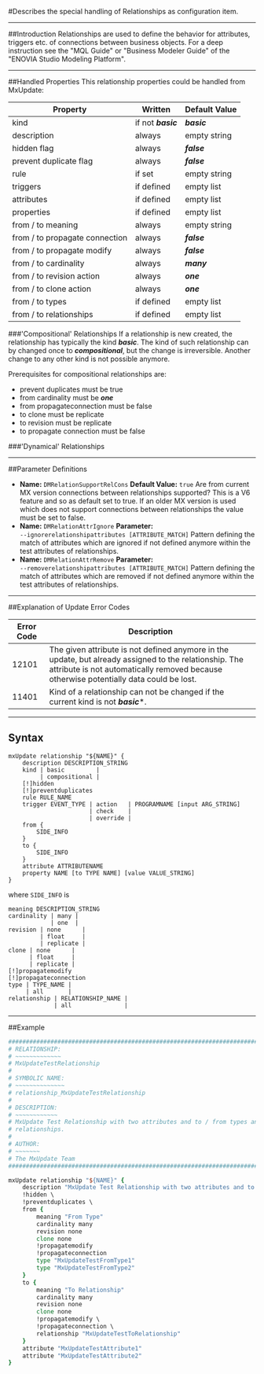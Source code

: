 <!--
 *
 *  This file is part of MxUpdate <http://www.mxupdate.org>.
 *
 *  MxUpdate is a deployment tool for a PLM platform to handle
 *  administration objects as single update files (configuration item).
 *
 *  Copyright (C) 2008-2016 The MxUpdate Team
 *
 *  The Manual of MxUpdate is licensed under a CC BY-NC-SA 4.0 license
 *  (Creative Commons Attribution-NonCommercial-ShareAlike 4.0 
 *  International 4.0 license).
 *
 *  You should have received a copy of the license along with this
 *  work. If not, see <http://creativecommons.org/licenses/by-nc-sa/4.0/>.
 *
-->

#Describes the special handling of Relationships as configuration item.

----
##Introduction
Relationships are used to define the behavior for attributes, triggers etc. of
connections between business objects. For a deep instruction see the "MQL Guide"
or "Business Modeler Guide" of the "ENOVIA Studio Modeling Platform".

----
##Handled Properties
This relationship properties could be handled from MxUpdate:

Property                       | Written            | Default Value
-------------------------------|--------------------|--------------
kind                           | if not ***basic*** | ***basic***
description                    | always             | empty string
hidden flag                    | always             | ***false***
prevent duplicate flag         | always             | ***false***
rule                           | if set             | empty string
triggers                       | if defined         | empty list
attributes                     | if defined         | empty list
properties                     | if defined         | empty list
from / to meaning              | always             | empty string
from / to propagate connection | always             | ***false***
from / to propagate modify     | always             | ***false***
from / to cardinality          | always             | ***many***
from / to revision action      | always             | ***one***
from / to clone action         | always             | ***one***
from / to types                | if defined         | empty list
from / to relationships        | if defined         | empty list

###'Compositional' Relationships
If a relationship is new created, the relationship has typically the kind ***basic***. The kind of such relationship can by changed once to ***compositional***, but the change is irreversible. Another change to any other kind is not possible anymore.

Prerequisites for compositional relationships are:
* prevent duplicates must be true
* from cardinality must be ***one***
* from propagateconnection must be false
* to clone must be replicate
* to revision must be replicate
* to propagate connection must be false

###'Dynamical' Relationships

----
##Parameter Definitions
*   **Name:** `DMRelationSupportRelCons`
    **Default Value:** `true`
    Are from current MX version connections between relationships supported? This is a V6 feature and so as default set to true. If an older MX version is used which does not support connections between relationships the value must be set to false.
*   **Name:** `DMRelationAttrIgnore`
    **Parameter:** `‑‑ignorerelationshipattributes [ATTRIBUTE_MATCH]` 
    Pattern defining the match of attributes which are ignored if not defined anymore within the test attributes of relationships.
*   **Name:** `DMRelationAttrRemove`
    **Parameter:** `‑‑removerelationshipattributes [ATTRIBUTE_MATCH]` 
    Pattern defining the match of attributes which are removed if not defined anymore within the test attributes of relationships.

----
##Explanation of Update Error Codes

Error Code | Description
-----------|------------
12101      | The given attribute is not defined anymore in the update, but already assigned to the relationship. The attribute is not automatically removed because otherwise potentially data could be lost.
11401      | Kind of a relationship can not be changed if the current kind is not ***basic****.

----
## Syntax

    mxUpdate relationship "${NAME}" {
        description DESCRIPTION_STRING
        kind | basic         |
             | compositional |
        [!]hidden
        [!]preventduplicates
        rule RULE_NAME
        trigger EVENT_TYPE | action   | PROGRAMNAME [input ARG_STRING]
                           | check    |
                           | override |
        from {
            SIDE_INFO
        }
        to {
            SIDE_INFO
        }
        attribute ATTRIBUTENAME
        property NAME [to TYPE NAME] [value VALUE_STRING]
    }

where `SIDE_INFO` is

    meaning DESCRIPTION_STRING
    cardinality | many |
                | one  |
    revision | none      |
             | float     |
             | replicate |
    clone | none      |
          | float     |
          | replicate |
    [!]propagatemodify
    [!]propagateconnection
    type | TYPE_NAME |
         | all       |
    relationship | RELATIONSHIP_NAME |
                 | all               |


----
##Example
```TCL
################################################################################
# RELATIONSHIP:
# ~~~~~~~~~~~~~
# MxUpdateTestRelationship
#
# SYMBOLIC NAME:
# ~~~~~~~~~~~~~~
# relationship_MxUpdateTestRelationship
#
# DESCRIPTION:
# ~~~~~~~~~~~~
# MxUpdate Test Relationship with two attributes and to / from types and
# relationships.
#
# AUTHOR:
# ~~~~~~~
# The MxUpdate Team
################################################################################

mxUpdate relationship "${NAME}" {
    description "MxUpdate Test Relationship with two attributes and to / from types and relationships." \
    !hidden \
    !preventduplicates \
    from {
        meaning "From Type"
        cardinality many
        revision none
        clone none
        !propagatemodify
        !propagateconnection
        type "MxUpdateTestFromType1"
        type "MxUpdateTestFromType2"
    }
    to {
        meaning "To Relationship"
        cardinality many
        revision none
        clone none
        !propagatemodify \
        !propagateconnection \
        relationship "MxUpdateTestToRelationship"
    }
    attribute "MxUpdateTestAttribute1"
    attribute "MxUpdateTestAttribute2"
}
```
